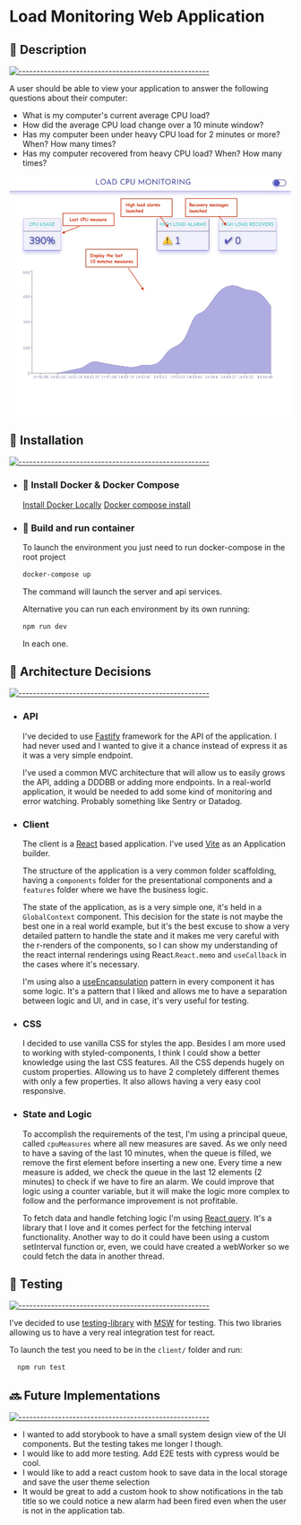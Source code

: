 # Load Monitoring Web Application

## 📝 Description

[![-----------------------------------------------------](https://raw.githubusercontent.com/andreasbm/readme/master/assets/lines/rainbow.png)](#description)

A user should be able to view your application to answer the following questions about their computer:

- What is my computer's current average CPU load?
- How did the average CPU load change over a 10 minute window?
- Has my computer been under heavy CPU load for 2 minutes or more? When? How many times?
- Has my computer recovered from heavy CPU load? When? How many times?

![app in light](./assets/load_app_light.jpeg)

## 💾 Installation

[![-----------------------------------------------------](https://raw.githubusercontent.com/andreasbm/readme/master/assets/lines/rainbow.png)](#installation)

- ### :whale: Install Docker & Docker Compose

  [Install Docker Locally](https://docs.docker.com/get-docker/)
  [Docker compose install](https://docs.docker.com/compose/install/)

- ### :wrench: Build and run container

  To launch the environment you just need to run docker-compose in the root project

  ```bash
  docker-compose up
  ```

  The command will launch the server and api services.

  Alternative you can run each environment by its own running:

  ```bash
  npm run dev
  ```

  In each one.

## 📐 Architecture Decisions

[![-----------------------------------------------------](https://raw.githubusercontent.com/andreasbm/readme/master/assets/lines/rainbow.png)](#aproach)

- ### API

  I've decided to use [Fastify]([https://www.fastify.io/) framework for the API of the application. I had never used and I wanted to give it a chance instead of express it as it was a very simple endpoint.

  I've used a common MVC architecture that will allow us to easily grows the API, adding a DDDBB or adding more endpoints.
  In a real-world application, it would be needed to add some kind of monitoring and error watching. Probably something like Sentry or Datadog.

- ### Client

  The client is a [React](https://reactjs.org/) based application. I've used [Vite](https://vitejs.dev/) as an Application builder.

  The structure of the application is a very common folder scaffolding, having a `components` folder for the presentational components and a `features` folder where we have the business logic.

  The state of the application, as is a very simple one, it's held in a `GlobalContext` component.
  This decision for the state is not maybe the best one in a real world example, but it's the best excuse to show a very detailed pattern to handle the state and it makes me very careful with the r-renders of the components, so I can show my understanding of the react internal renderings using React.`React.memo` and `useCallback` in the cases where it's necessary.

  I'm using also a [useEncapsulation](https://kyleshevlin.com/use-encapsulation) pattern in every component it has some logic. It's a pattern that I liked and allows me to have a separation between logic and UI, and in case, it's very useful for testing.

- ### CSS

  I decided to use vanilla CSS for styles the app. Besides I am more used to working with styled-components, I think I could show a better knowledge using the last CSS features. All the CSS depends hugely on custom properties. Allowing us to have 2 completely different themes with only a few properties. It also allows having a very easy cool responsive.

- ### State and Logic

  To accomplish the requirements of the test, I'm using a principal queue, called `cpuMeasures` where all new measures are saved. As we only need to have a saving of the last 10 minutes, when the queue is filled, we remove the first element before inserting a new one. Every time a new measure is added, we check the queue in the last 12 elements (2 minutes) to check if we have to fire an alarm. We could improve that logic using a counter variable, but it will make the logic more complex to follow and the performance improvement is not profitable.

  To fetch data and handle fetching logic I'm using [React query](https://react-query.tanstack.com/). It's a library that I love and it comes perfect for the fetching interval functionality. Another way to do it could have been using a custom setInterval function or, even, we could have created a webWorker so we could fetch the data in another thread.

## 🧪 Testing

[![-----------------------------------------------------](https://raw.githubusercontent.com/andreasbm/readme/master/assets/lines/rainbow.png)](#testing)

I've decided to use [testing-library](https://testing-library.com/) with [MSW](https://mswjs.io/) for testing.
This two libraries allowing us to have a very real integration test for react.

To launch the test you need to be in the `client/` folder and run:

```bash
  npm run test
```

## 🔜 Future Implementations

[![-----------------------------------------------------](https://raw.githubusercontent.com/andreasbm/readme/master/assets/lines/rainbow.png)](#cud)

- I wanted to add storybook to have a small system design view of the UI components. But the testing takes me longer I though.
- I would like to add more testing. Add E2E tests with cypress would be cool.
- I would like to add a react custom hook to save data in the local storage and save the user theme selection
- It would be great to add a custom hook to show notifications in the tab title so we could notice a new alarm had been fired even when the user is not in the application tab.

</details>
